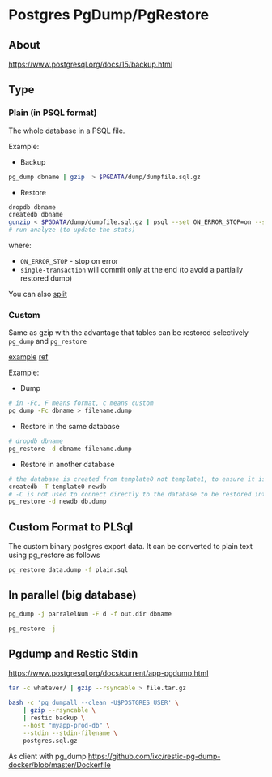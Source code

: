 # Postgres PgDump/PgRestore

## About

https://www.postgresql.org/docs/15/backup.html

## Type
### Plain (in PSQL format)

The whole database in a PSQL file.

Example:

* Backup

```bash
pg_dump dbname | gzip  > $PGDATA/dump/dumpfile.sql.gz
```

* Restore

```bash
dropdb dbname
createdb dbname
gunzip < $PGDATA/dump/dumpfile.sql.gz | psql --set ON_ERROR_STOP=on --single-transaction dbname
# run analyze (to update the stats)
```

where:

* `ON_ERROR_STOP` - stop on error
* `single-transaction` will commit only at the end (to avoid a partially restored dump)

You can also [split](https://www.postgresql.org/docs/current/backup-dump.html#BACKUP-DUMP-LARGE)

### Custom

Same as gzip with the advantage that tables can be restored selectively `pg_dump` and `pg_restore`

[example](https://www.postgresql.org/docs/15/app-pgrestore.html#APP-PGRESTORE-EXAMPLES)
[ref](https://www.postgresql.org/docs/current/backup-dump.html#BACKUP-DUMP-LARGE)

Example:
* Dump

```bash
# in -Fc, F means format, c means custom
pg_dump -Fc dbname > filename.dump
```

* Restore in the same database

```bash
# dropdb dbname
pg_restore -d dbname filename.dump
```

* Restore in another database

```bash
# the database is created from template0 not template1, to ensure it is initially empty.
createdb -T template0 newdb
# -C is not used to connect directly to the database to be restored into.
pg_restore -d newdb db.dump
```

## Custom Format to PLSql

The custom binary postgres export data. It can be converted to plain text using pg_restore as follows
```bash
pg_restore data.dump -f plain.sql
```


## In parallel (big database)

```bash
pg_dump -j parralelNum -F d -f out.dir dbname
```

```bash
pg_restore -j
```


## Pgdump and Restic Stdin

https://www.postgresql.org/docs/current/app-pgdump.html
```bash
tar -c whatever/ | gzip --rsyncable > file.tar.gz
```

```bash
bash -c 'pg_dumpall --clean -U$POSTGRES_USER' \
    | gzip --rsyncable \
    | restic backup \
    --host "myapp-prod-db" \
    --stdin --stdin-filename \
    postgres.sql.gz
```

As client with pg_dump
https://github.com/ixc/restic-pg-dump-docker/blob/master/Dockerfile


